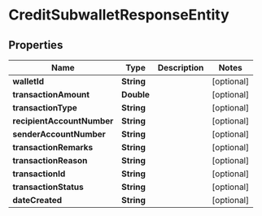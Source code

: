 

# CreditSubwalletResponseEntity


## Properties

| Name | Type | Description | Notes |
|------------ | ------------- | ------------- | -------------|
|**walletId** | **String** |  |  [optional] |
|**transactionAmount** | **Double** |  |  [optional] |
|**transactionType** | **String** |  |  [optional] |
|**recipientAccountNumber** | **String** |  |  [optional] |
|**senderAccountNumber** | **String** |  |  [optional] |
|**transactionRemarks** | **String** |  |  [optional] |
|**transactionReason** | **String** |  |  [optional] |
|**transactionId** | **String** |  |  [optional] |
|**transactionStatus** | **String** |  |  [optional] |
|**dateCreated** | **String** |  |  [optional] |



